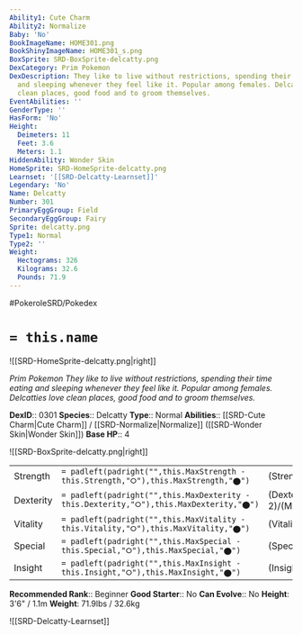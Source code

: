 ```yaml
---
Ability1: Cute Charm
Ability2: Normalize
Baby: 'No'
BookImageName: HOME301.png
BookShinyImageName: HOME301_s.png
BoxSprite: SRD-BoxSprite-delcatty.png
DexCategory: Prim Pokemon
DexDescription: They like to live without restrictions, spending their time eating
  and sleeping whenever they feel like it. Popular among females. Delcatties love
  clean places, good food and to groom themselves.
EventAbilities: ''
GenderType: ''
HasForm: 'No'
Height:
  Deimeters: 11
  Feet: 3.6
  Meters: 1.1
HiddenAbility: Wonder Skin
HomeSprite: SRD-HomeSprite-delcatty.png
Learnset: '[[SRD-Delcatty-Learnset]]'
Legendary: 'No'
Name: Delcatty
Number: 301
PrimaryEggGroup: Field
SecondaryEggGroup: Fairy
Sprite: delcatty.png
Type1: Normal
Type2: ''
Weight:
  Hectograms: 326
  Kilograms: 32.6
  Pounds: 71.9
---
```


#PokeroleSRD/Pokedex

# `= this.name`

![[SRD-HomeSprite-delcatty.png|right]]

*Prim Pokemon*
*They like to live without restrictions, spending their time eating and sleeping whenever they feel like it. Popular among females. Delcatties love clean places, good food and to groom themselves.*

**DexID**:: 0301
**Species**:: Delcatty
**Type**:: Normal
**Abilities**:: [[SRD-Cute Charm|Cute Charm]] / [[SRD-Normalize|Normalize]] ([[SRD-Wonder Skin|Wonder Skin]])
**Base HP**:: 4

![[SRD-BoxSprite-delcatty.png|right]]

|           |                                                                                        |                                          |
| --------- | -------------------------------------------------------------------------------------- | ---------------------------------------- |
| Strength  | `= padleft(padright("",this.MaxStrength - this.Strength,"⭘"),this.MaxStrength,"⬤")`    | (Strength::2)/(MaxStrength::4)   |
| Dexterity | `= padleft(padright("",this.MaxDexterity - this.Dexterity,"⭘"),this.MaxDexterity,"⬤")` | (Dexterity:: 2)/(MaxDexterity::5) |
| Vitality  | `= padleft(padright("",this.MaxVitality - this.Vitality,"⭘"),this.MaxVitality,"⬤")`    | (Vitality::2)/(MaxVitality::4)   |
| Special   | `= padleft(padright("",this.MaxSpecial - this.Special,"⭘"),this.MaxSpecial,"⬤")`       | (Special::2)/(MaxSpecial::4)     |
| Insight   | `= padleft(padright("",this.MaxInsight - this.Insight,"⭘"),this.MaxInsight,"⬤")`       | (Insight::2)/(MaxInsight::4)     |

**Recommended Rank**:: Beginner
**Good Starter**:: No
**Can Evolve**:: No
**Height**: 3'6" / 1.1m
**Weight**: 71.9lbs / 32.6kg

![[SRD-Delcatty-Learnset]]